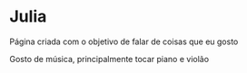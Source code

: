 <!DOCTYPE html>
<html lang="ptbr">
<head>
    <meta charset="UTF-8">
    <meta http-equiv="X-UA-Compatible" content="IE=edge">
    <meta name="viewport" content="width=device-width, initial-scale=1.0">
    <title>Adriana</title>
</head>
<body>
    <h1 class="titulo">Julia</h1>
    <p class="text">Página criada com o objetivo de falar de coisas que eu gosto</p>
    </p>
    <P> Gosto de música, principalmente tocar piano e violão 
    </P>
    <p class="image"><a href="https://br.freepik.com/fotos-gratis/pianista-caucasiana-tocando-um-acorde-com-foco-gerado-por-ia_41035527.htm#query=pianos&position=2&from_view=keyword&track=sph&uuid=66df9065-754d-4848-913c-8dccdee5279c”
